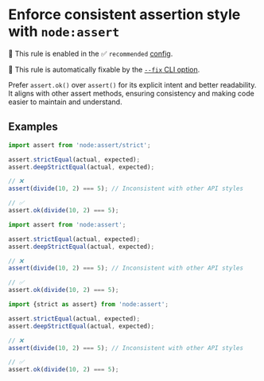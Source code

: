 # Enforce consistent assertion style with `node:assert`

💼 This rule is enabled in the ✅ `recommended` [config](https://github.com/sindresorhus/eslint-plugin-unicorn#preset-configs-eslintconfigjs).

🔧 This rule is automatically fixable by the [`--fix` CLI option](https://eslint.org/docs/latest/user-guide/command-line-interface#--fix).

<!-- end auto-generated rule header -->
<!-- Do not manually modify this header. Run: `npm run fix:eslint-docs` -->

Prefer `assert.ok()` over `assert()` for its explicit intent and better readability. It aligns with other assert methods, ensuring consistency and making code easier to maintain and understand.

## Examples

```js
import assert from 'node:assert/strict';

assert.strictEqual(actual, expected);
assert.deepStrictEqual(actual, expected);

// ❌
assert(divide(10, 2) === 5); // Inconsistent with other API styles

// ✅
assert.ok(divide(10, 2) === 5);
```

```js
import assert from 'node:assert';

assert.strictEqual(actual, expected);
assert.deepStrictEqual(actual, expected);

// ❌
assert(divide(10, 2) === 5); // Inconsistent with other API styles

// ✅
assert.ok(divide(10, 2) === 5);
```

```js
import {strict as assert} from 'node:assert';

assert.strictEqual(actual, expected);
assert.deepStrictEqual(actual, expected);

// ❌
assert(divide(10, 2) === 5); // Inconsistent with other API styles

// ✅
assert.ok(divide(10, 2) === 5);
```
